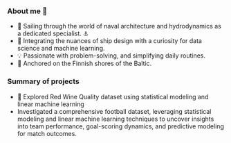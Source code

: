 ### About me 👋
- 🚢 Sailing through the world of naval architecture and hydrodynamics as a dedicated specialist. ⚓
- 🌊 Integrating the nuances of ship design with a curiosity for data science and machine learning.
- 💡 Passionate with problem-solving, and simplifying daily routines.
- 🔭 Anchored on the Finnish shores of the Baltic.

### Summary of projects
- 🍷 Explored Red Wine Quality dataset using statistical modeling and linear machine learning
- Investigated a comprehensive football dataset, leveraging statistical modeling and linear machine learning techniques to uncover insights into team performance, goal-scoring dynamics, and predictive modeling for match outcomes.


<!--
**rovaja/rovaja** is a ✨ _special_ ✨ repository because its `README.md` (this file) appears on your GitHub profile.

Here are some ideas to get you started:


🌊 Merging the intricacies of ship design with a fascination for the fluid dynamics of data science and machine learning.
💡 Driven by a dual passion for problem-solving, automating daily routines, and advancing maritime innovation.
📚 Currently navigating the currents of knowledge, exploring the synergy between hydrodynamics and data-driven insights.
🔧 Over a decade of experience sculpting the seas of ship design, with a recent voyage into the realms of data science and machine learning.
👨‍👩‍👧‍👧 Anchored in Brazil with my cherished spouse 💕, Sailor 🐕‍🦺, and Mariner 🐕‍🦺.


- 🔭 I’m currently working as a hydrodynamic speialist and a naval architect.
- 🌱 I’m currently learning ...
- 👯 I’m looking to collaborate on ...
- 🤔 I’m looking for help with ...
- 💬 Ask me about ...
- 📫 How to reach me: ...
- 😄 Pronouns: ...
- ⚡ Fun fact: ...

-->
